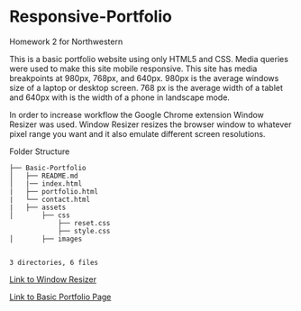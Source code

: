 # Responsive-Portfolio
Homework 2 for Northwestern

This is a basic portfolio website using only HTML5 and CSS. Media queries were used to make this site mobile responsive.
This site has media breakpoints at 980px, 768px, and 640px. 980px is the average windows size of a laptop or desktop screen.
768 px is the average width of a tablet and 640px with is the width of a phone in landscape mode.

In order to increase workflow the Google Chrome extension Window Resizer was used. Window Resizer resizes
the browser window to whatever pixel range you want and it also emulate different screen resolutions.

Folder Structure

```
├── Basic-Portfolio
│   ├── README.md
│   |── index.html
|   ├── portfolio.html
|   └── contact.html
|   ├── assets
│       ├── css
            ├── reset.css
            ├── style.css
│       ├── images


3 directories, 6 files
```

[Link to Window Resizer](https://chrome.google.com/webstore/detail/window-resizer/kkelicaakdanhinjdeammmilcgefonfh?hl=en)

[Link to Basic Portfolio Page](https://zaynaib.github.io/Basic-Portfolio/)


